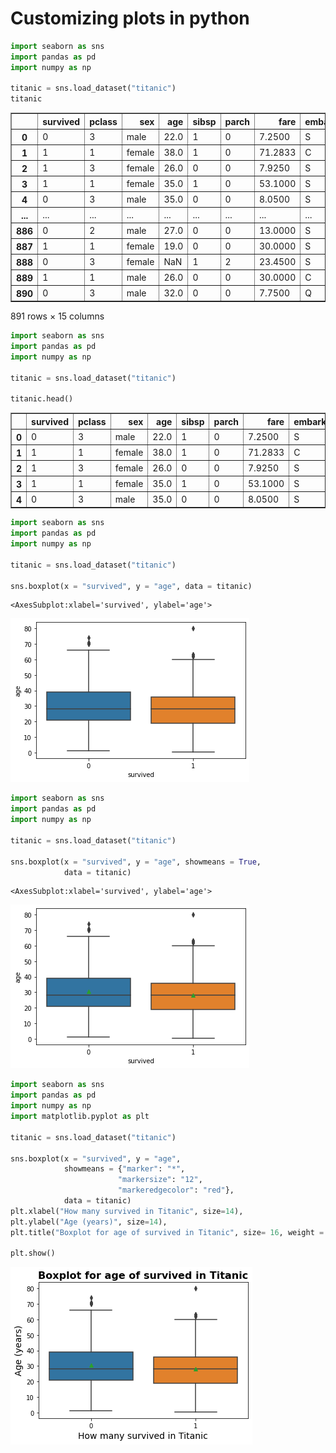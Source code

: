 # Customizing plots in python


```python
import seaborn as sns
import pandas as pd
import numpy as np

titanic = sns.load_dataset("titanic")
titanic
```




<div>
<style scoped>
    .dataframe tbody tr th:only-of-type {
        vertical-align: middle;
    }

    .dataframe tbody tr th {
        vertical-align: top;
    }

    .dataframe thead th {
        text-align: right;
    }
</style>
<table border="1" class="dataframe">
  <thead>
    <tr style="text-align: right;">
      <th></th>
      <th>survived</th>
      <th>pclass</th>
      <th>sex</th>
      <th>age</th>
      <th>sibsp</th>
      <th>parch</th>
      <th>fare</th>
      <th>embarked</th>
      <th>class</th>
      <th>who</th>
      <th>adult_male</th>
      <th>deck</th>
      <th>embark_town</th>
      <th>alive</th>
      <th>alone</th>
    </tr>
  </thead>
  <tbody>
    <tr>
      <th>0</th>
      <td>0</td>
      <td>3</td>
      <td>male</td>
      <td>22.0</td>
      <td>1</td>
      <td>0</td>
      <td>7.2500</td>
      <td>S</td>
      <td>Third</td>
      <td>man</td>
      <td>True</td>
      <td>NaN</td>
      <td>Southampton</td>
      <td>no</td>
      <td>False</td>
    </tr>
    <tr>
      <th>1</th>
      <td>1</td>
      <td>1</td>
      <td>female</td>
      <td>38.0</td>
      <td>1</td>
      <td>0</td>
      <td>71.2833</td>
      <td>C</td>
      <td>First</td>
      <td>woman</td>
      <td>False</td>
      <td>C</td>
      <td>Cherbourg</td>
      <td>yes</td>
      <td>False</td>
    </tr>
    <tr>
      <th>2</th>
      <td>1</td>
      <td>3</td>
      <td>female</td>
      <td>26.0</td>
      <td>0</td>
      <td>0</td>
      <td>7.9250</td>
      <td>S</td>
      <td>Third</td>
      <td>woman</td>
      <td>False</td>
      <td>NaN</td>
      <td>Southampton</td>
      <td>yes</td>
      <td>True</td>
    </tr>
    <tr>
      <th>3</th>
      <td>1</td>
      <td>1</td>
      <td>female</td>
      <td>35.0</td>
      <td>1</td>
      <td>0</td>
      <td>53.1000</td>
      <td>S</td>
      <td>First</td>
      <td>woman</td>
      <td>False</td>
      <td>C</td>
      <td>Southampton</td>
      <td>yes</td>
      <td>False</td>
    </tr>
    <tr>
      <th>4</th>
      <td>0</td>
      <td>3</td>
      <td>male</td>
      <td>35.0</td>
      <td>0</td>
      <td>0</td>
      <td>8.0500</td>
      <td>S</td>
      <td>Third</td>
      <td>man</td>
      <td>True</td>
      <td>NaN</td>
      <td>Southampton</td>
      <td>no</td>
      <td>True</td>
    </tr>
    <tr>
      <th>...</th>
      <td>...</td>
      <td>...</td>
      <td>...</td>
      <td>...</td>
      <td>...</td>
      <td>...</td>
      <td>...</td>
      <td>...</td>
      <td>...</td>
      <td>...</td>
      <td>...</td>
      <td>...</td>
      <td>...</td>
      <td>...</td>
      <td>...</td>
    </tr>
    <tr>
      <th>886</th>
      <td>0</td>
      <td>2</td>
      <td>male</td>
      <td>27.0</td>
      <td>0</td>
      <td>0</td>
      <td>13.0000</td>
      <td>S</td>
      <td>Second</td>
      <td>man</td>
      <td>True</td>
      <td>NaN</td>
      <td>Southampton</td>
      <td>no</td>
      <td>True</td>
    </tr>
    <tr>
      <th>887</th>
      <td>1</td>
      <td>1</td>
      <td>female</td>
      <td>19.0</td>
      <td>0</td>
      <td>0</td>
      <td>30.0000</td>
      <td>S</td>
      <td>First</td>
      <td>woman</td>
      <td>False</td>
      <td>B</td>
      <td>Southampton</td>
      <td>yes</td>
      <td>True</td>
    </tr>
    <tr>
      <th>888</th>
      <td>0</td>
      <td>3</td>
      <td>female</td>
      <td>NaN</td>
      <td>1</td>
      <td>2</td>
      <td>23.4500</td>
      <td>S</td>
      <td>Third</td>
      <td>woman</td>
      <td>False</td>
      <td>NaN</td>
      <td>Southampton</td>
      <td>no</td>
      <td>False</td>
    </tr>
    <tr>
      <th>889</th>
      <td>1</td>
      <td>1</td>
      <td>male</td>
      <td>26.0</td>
      <td>0</td>
      <td>0</td>
      <td>30.0000</td>
      <td>C</td>
      <td>First</td>
      <td>man</td>
      <td>True</td>
      <td>C</td>
      <td>Cherbourg</td>
      <td>yes</td>
      <td>True</td>
    </tr>
    <tr>
      <th>890</th>
      <td>0</td>
      <td>3</td>
      <td>male</td>
      <td>32.0</td>
      <td>0</td>
      <td>0</td>
      <td>7.7500</td>
      <td>Q</td>
      <td>Third</td>
      <td>man</td>
      <td>True</td>
      <td>NaN</td>
      <td>Queenstown</td>
      <td>no</td>
      <td>True</td>
    </tr>
  </tbody>
</table>
<p>891 rows × 15 columns</p>
</div>




```python
import seaborn as sns
import pandas as pd
import numpy as np

titanic = sns.load_dataset("titanic")

titanic.head()
```




<div>
<style scoped>
    .dataframe tbody tr th:only-of-type {
        vertical-align: middle;
    }

    .dataframe tbody tr th {
        vertical-align: top;
    }

    .dataframe thead th {
        text-align: right;
    }
</style>
<table border="1" class="dataframe">
  <thead>
    <tr style="text-align: right;">
      <th></th>
      <th>survived</th>
      <th>pclass</th>
      <th>sex</th>
      <th>age</th>
      <th>sibsp</th>
      <th>parch</th>
      <th>fare</th>
      <th>embarked</th>
      <th>class</th>
      <th>who</th>
      <th>adult_male</th>
      <th>deck</th>
      <th>embark_town</th>
      <th>alive</th>
      <th>alone</th>
    </tr>
  </thead>
  <tbody>
    <tr>
      <th>0</th>
      <td>0</td>
      <td>3</td>
      <td>male</td>
      <td>22.0</td>
      <td>1</td>
      <td>0</td>
      <td>7.2500</td>
      <td>S</td>
      <td>Third</td>
      <td>man</td>
      <td>True</td>
      <td>NaN</td>
      <td>Southampton</td>
      <td>no</td>
      <td>False</td>
    </tr>
    <tr>
      <th>1</th>
      <td>1</td>
      <td>1</td>
      <td>female</td>
      <td>38.0</td>
      <td>1</td>
      <td>0</td>
      <td>71.2833</td>
      <td>C</td>
      <td>First</td>
      <td>woman</td>
      <td>False</td>
      <td>C</td>
      <td>Cherbourg</td>
      <td>yes</td>
      <td>False</td>
    </tr>
    <tr>
      <th>2</th>
      <td>1</td>
      <td>3</td>
      <td>female</td>
      <td>26.0</td>
      <td>0</td>
      <td>0</td>
      <td>7.9250</td>
      <td>S</td>
      <td>Third</td>
      <td>woman</td>
      <td>False</td>
      <td>NaN</td>
      <td>Southampton</td>
      <td>yes</td>
      <td>True</td>
    </tr>
    <tr>
      <th>3</th>
      <td>1</td>
      <td>1</td>
      <td>female</td>
      <td>35.0</td>
      <td>1</td>
      <td>0</td>
      <td>53.1000</td>
      <td>S</td>
      <td>First</td>
      <td>woman</td>
      <td>False</td>
      <td>C</td>
      <td>Southampton</td>
      <td>yes</td>
      <td>False</td>
    </tr>
    <tr>
      <th>4</th>
      <td>0</td>
      <td>3</td>
      <td>male</td>
      <td>35.0</td>
      <td>0</td>
      <td>0</td>
      <td>8.0500</td>
      <td>S</td>
      <td>Third</td>
      <td>man</td>
      <td>True</td>
      <td>NaN</td>
      <td>Southampton</td>
      <td>no</td>
      <td>True</td>
    </tr>
  </tbody>
</table>
</div>




```python
import seaborn as sns
import pandas as pd
import numpy as np

titanic = sns.load_dataset("titanic")

sns.boxplot(x = "survived", y = "age", data = titanic)
```




    <AxesSubplot:xlabel='survived', ylabel='age'>




    
![png](output_3_1.png)
    



```python
import seaborn as sns
import pandas as pd
import numpy as np

titanic = sns.load_dataset("titanic")

sns.boxplot(x = "survived", y = "age", showmeans = True, 
            data = titanic)
```




    <AxesSubplot:xlabel='survived', ylabel='age'>




    
![png](output_4_1.png)
    



```python
import seaborn as sns
import pandas as pd
import numpy as np
import matplotlib.pyplot as plt

titanic = sns.load_dataset("titanic")

sns.boxplot(x = "survived", y = "age",
            showmeans = {"marker": "*",
                        "markersize": "12",
                        "markeredgecolor": "red"}, 
            data = titanic)
plt.xlabel("How many survived in Titanic", size=14),
plt.ylabel("Age (years)", size=14),
plt.title("Boxplot for age of survived in Titanic", size= 16, weight = "bold")

plt.show()
```


    
![png](output_5_0.png)
    

